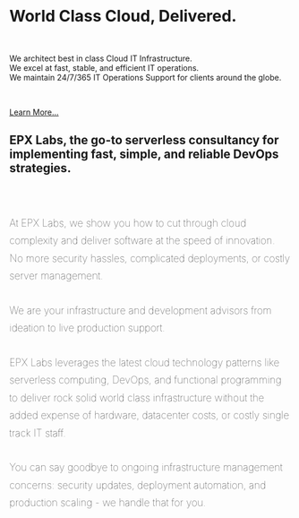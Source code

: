 <style>

div.main-content > p {
  font-size: 18px; 
  font-weight: 100;
  line-height: 1.75;
  margin-bottom: 30px;
}

</style>

<br>
<div class="jumbotron" id="learn-more">
  <h1>World Class Cloud, Delivered.</h1>
  <br>
  <p class="lead">We architect best in class Cloud IT Infrastructure.<br>We excel at fast, stable, and efficient IT operations.<br>We maintain 24/7/365 IT Operations Support for clients around the globe.</p>
  <br>
  <p><a class="btn btn-lg btn-primary btn-slider-action" href="/who-we-are" role="button">Learn More...</a></p>
</div>


<div class="row">


<div class="col-sm-8 col-sm-offset-2 main-content" >


<h2 class="text-center">EPX Labs, the go-to serverless consultancy for implementing fast, simple, and reliable DevOps strategies.</h2>
<br>
<br>

<p>
At EPX Labs, we show you how to cut through cloud complexity and deliver software at the speed of innovation.<br>No more security hassles, complicated deployments, or costly server management.
</p>


<p>
We are your infrastructure and development advisors from ideation to live production support.
</p>

<p>
EPX Labs leverages the latest cloud technology patterns like serverless computing, DevOps, and functional programming to deliver rock solid world class infrastructure without the added expense of hardware, datacenter costs, or costly single track IT staff.
</p>

<p>
You can say goodbye to ongoing infrastructure management concerns: security updates, deployment automation, and production scaling - we handle that for you.
</p>
</div>
